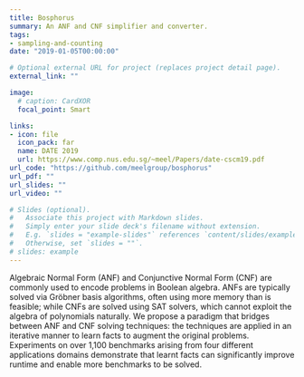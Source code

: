 ```yaml
---
title: Bosphorus
summary: An ANF and CNF simplifier and converter.
tags:
- sampling-and-counting
date: "2019-01-05T00:00:00"

# Optional external URL for project (replaces project detail page).
external_link: ""

image:
  # caption: CardXOR
  focal_point: Smart

links:
- icon: file
  icon_pack: far
  name: DATE 2019
  url: https://www.comp.nus.edu.sg/~meel/Papers/date-cscm19.pdf
url_code: "https://github.com/meelgroup/bosphorus"
url_pdf: ""
url_slides: ""
url_video: ""

# Slides (optional).
#   Associate this project with Markdown slides.
#   Simply enter your slide deck's filename without extension.
#   E.g. `slides = "example-slides"` references `content/slides/example-slides.md`.
#   Otherwise, set `slides = ""`.
# slides: example
---
```


Algebraic Normal Form (ANF) and Conjunctive Normal Form (CNF) are commonly used to encode problems in Boolean algebra. ANFs are typically solved via Gröbner basis algorithms, often using more memory than is feasible; while CNFs are solved using SAT solvers, which cannot exploit the algebra of polynomials naturally. We propose a paradigm that bridges between ANF and CNF solving techniques: the techniques are applied in an iterative manner to learn facts to augment the original problems. Experiments on over 1,100 benchmarks arising from four different applications domains demonstrate that learnt facts can significantly improve runtime and enable more benchmarks to be solved.